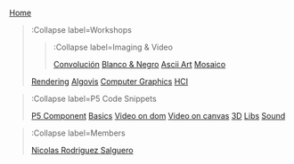 [Home](/)

> :Collapse label=Workshops
> 
> > :Collapse label=Imaging & Video
> >
> > [Convolución](/docs/workshops/convolution)
> > [Blanco & Negro](/docs/workshops/byn)
> > [Ascii Art](/docs/workshops/ascii)
> > [Mosaico](/docs/workshops/mosaic)
>
> [Rendering](/docs/workshops/rendering)
> [Algovis](/docs/workshops/algovis)
> [Computer Graphics](/docs/workshops/cg)
> [HCI](/docs/workshops/hci)

> :Collapse label=P5 Code Snippets
> 
> [P5 Component](/docs/snippets/component)
> [Basics](/docs/snippets/basic)
> [Video on dom](/docs/snippets/video-dom)
> [Video on canvas](/docs/snippets/video-canvas)
> [3D](/docs/snippets/3d)
> [Libs](/docs/snippets/lib)
> [Sound](/docs/snippets/sound)

> :Collapse label=Members
> 
> [Nicolas Rodriguez Salguero](/docs/team/NicolasRS)